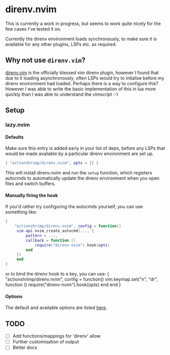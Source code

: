 # direnv.nvim

This is currently a work in progress, but seems to work quite nicely for the few cases I've tested it on.

Currently the direnv environment loads synchronously, to make sure it is available for any other plugins, LSPs etc. as required.

## Why not use `direnv.vim`?

[direnv.vim](https://github.com/direnv/direnv.vim) is the officially blessed vim direnv plugin, however I found that due to it loading asynchronously, often LSPs would try to intialise before my direnv environment had loaded. Perhaps there is a way to configure this? However I was able to write the basic implementation of this in lua more quickly than I was able to understand the vimscript :-)

## Setup

### lazy.nvim

#### Defaults

Make sure this entry is added early in your list of deps, before any LSPs that would be made available by a particular direnv environment are set up.

```lua
{ "actionshrimp/direnv.nvim", opts = {} }
```

This will install direnv.nvim and run the `setup` function, which registers autocmds to automatically update the direnv environment when you open files and switch buffers.


#### Manually firing the hook

If you'd rather try configuring the autocmds yourself, you can use something like:

```lua
{
    "actionshrimp/direnv.nvim", config = function() 
     vim.api.nvim_create_autocmd(..., {
         pattern = ...,
         callback = function ()
             require("direnv-nvim").hook(opts)
         end
     })
     end
}
```

or to bind the direnv hook to a key, you can use:
{
    "actionshrimp/direnv.nvim", config = function() 
        vim.keymap.set("n", "<LEADER>dr", function ()
            require("direnv-nvim").hook(opts)
        end
     end
}

#### Options

The default and available options are listed [here](./lua/direnv-nvim/opts.lua).

## TODO

- [ ] Add functions/mappings for 'direnv' allow
- [ ] Further customisation of output
- [ ] Better docs
